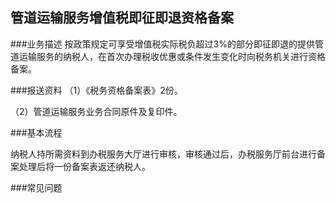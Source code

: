 ## 管道运输服务增值税即征即退资格备案

###业务描述
     按政策规定可享受增值税实际税负超过3%的部分即征即退的提供管道运输服务的纳税人，在首次办理税收优惠或条件发生变化时向税务机关进行资格备案。

###报送资料
（1）《税务资格备案表》2份。

（2）管道运输服务业务合同原件及复印件。


###基本流程

  纳税人持所需资料到办税服务大厅进行审核，审核通过后，办税服务厅前台进行备案处理后将一份备案表返还纳税人。

###常见问题